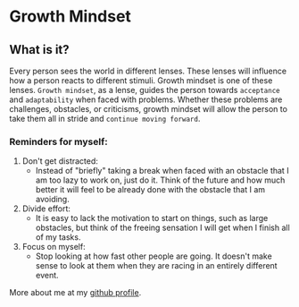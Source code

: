 # Growth Mindset
## What is it?
Every person sees the world in different lenses. These lenses will influence how a person reacts to different stimuli. Growth mindset is one of these lenses. 
`Growth mindset`, as a lense, guides the person towards `acceptance` and `adaptability` when faced with problems. Whether these problems are challenges, obstacles, or criticisms, growth mindset will allow the person to take them all in stride and `continue moving forward`.
### Reminders for myself:
1. Don't get distracted:
   - Instead of "briefly" taking a break when faced with an obstacle that I am too lazy to work on, just do it. Think of the future and how much better it will feel to be already done with the obstacle that I am avoiding.
2. Divide effort:
   - It is easy to lack the motivation to start on things, such as large obstacles, but think of the freeing sensation I will get when I finish all of my tasks.
3. Focus on myself:
   - Stop looking at how fast other people are going. It doesn't make sense to look at them when they are racing in an entirely different event.


More about me at my [github profile](https://github.com/ImmanuelShin).
